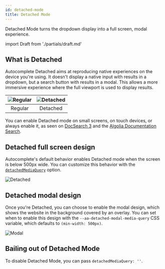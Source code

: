 ```yaml
---
id: detached-mode
title: Detached Mode
---
```


Detached Mode turns the dropdown display into a full screen, modal experience.

import Draft from './partials/draft.md'

<Draft />

<!-- When the [`detachedMediaQuery`](autocomplete-js#detachedMediaQuery) value is met, Autocomplete turns into detached mode. This mode replaces the regular dropdown for a fully immersive experience, as seen on native devices. -->

## What is Detached

Autocomplete Detached aims at reproducing native experiences on the device you're using. It doesn't display a native input with results in a dropdown, but a search button with results in a modal. This allows a more immersive experience where the full viewport is used to display results.

| ![Regular](/img/screenshot.png) | ![Detached](/img/screenshot-detached-full.png) |
| --- | --- |
| <div align="center">Regular</div> | <div align="center">Detached</div> |

You can enable Detached mode on small screens, on touch devices, or always enable it, as seen on [DocSearch 3](https://docsearch.algolia.com) and the [Algolia Documentation Search](https://www.algolia.com/doc).

## Detached full screen design

Autocomplete's default behavior enables Detached mode when the screen is below 500px wide. You can customize this behavior with the [`detachedMediaQuery`](autocomplete-js#detachedMediaQuery) option.

![Detached](/img/screenshot-detached-full.png)

## Detached modal design

Once you're Detached, you can choose to enable the modal design, which shows the website in the background covered by an overlay. You can set when to enable this design with the `--aa-detached-modal-media-query` CSS variable, which defaults to `(min-width: 500px)`.

![Modal](/img/screenshot-detached-modal.png)

## Bailing out of Detached Mode

To disable Detached Mode, you can pass `detachedMediaQuery: ''`.
